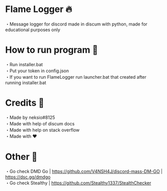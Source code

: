 # Flame Logger 🔥
・Message logger for discord made in discum with python, made for educational purposes only

# How to run program 🍱
・Run installer.bat<br>
・Put your token in config.json<br>
・If you want to run FlameLogger run launcher.bat that created after running installer.bat<br>

# Credits 📝

・Made by neksio#8125<br>
・Made with help of discum docs<br>
・Made with help on stack overflow<br>
・Made with ❤<br>

# Other 🍞
・Go check DMD Go | https://github.com/V4NSH4J/discord-mass-DM-GO | https://dsc.gg/dmdgo<br>
・Go check Stealthy | https://github.com/Stealthy1337/StealthChecker
